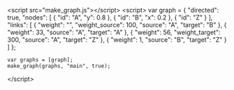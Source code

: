 
&lt;script src="make_graph.js"&gt;&lt;/script&gt;
&lt;script&gt;
    var graph = {
        "directed": true,
        "nodes": [
            {
                "id": "A",
                "y": 0.8
            },
            {
                "id": "B",
                "x": 0.2
            },
            {
                "id": "Z"
            }
        ],
        "links": [
            {
                "weight": "",
                "weight_source": 100,
                "source": "A",
                "target": "B"
            },
            {
                "weight": 33,
                "source": "A",
                "target": "A"
            },
            {
                "weight": 56,
                "weight_target": 300,
                "source": "A",
                "target": "Z"
            },
            {
                "weight": 1,
                "source": "B",
                "target": "Z"
            }
        ]
    };


    var graphs = [graph];
    make_graph(graphs, "main", true);
&lt;/script&gt;

